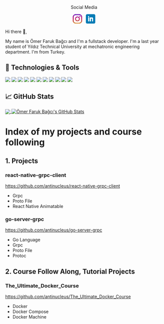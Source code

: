 <p align='center'>Social Media</p>

<p align='center'>
<a href="https://www.instagram.com/omer.faruk_bagci/"><img height="30" src="https://github.com/antinucleus/antinucleus/blob/main/icons/instagram.png?raw=true"></a>&nbsp;&nbsp;
<a href="https://www.linkedin.com/in/%C3%B6mer-faruk-ba%C4%9Fc%C4%B1-96a160175/"><img height="30" src="https://github.com/antinucleus/antinucleus/blob/main/icons/linkedin.png?raw=true"></a>
</p>

Hi there 👋,

My name is Ömer Faruk Bağcı and I'm a fullstack developer. I'm a last year student of Yıldız Technical University at mechatronic engineering department. I'm from Turkey.


## 🔧 Technologies & Tools
![](https://img.shields.io/badge/OS-Linux-informational?style=flat&logo=linux&logoColor=white&color=2bbc8a)
![](https://img.shields.io/badge/OS-MacOs-informational?style=flat&logo=macOs&logoColor=white&color=2bbc8a)
![](https://img.shields.io/badge/Editor-VsCode-informational?style=flat&logo=visualstudiocode&logoColor=white&color=2bbc8a)
![](https://img.shields.io/badge/Code-JavaScript-informational?style=flat&logo=javascript&logoColor=white&color=2bbc8a)
![](https://img.shields.io/badge/Code-Node.js-informational?style=flat&logo=nodedotjs&logoColor=white&color=2bbc8a)
![](https://img.shields.io/badge/Code-C++-informational?style=flat&logo=cplusplus&logoColor=white&color=2bbc8a)
![](https://img.shields.io/badge/Code-Golang-informational?style=flat&logo=go&logoColor=white&color=2bbc8a)
![](https://img.shields.io/badge/Code-ReactJs-informational?style=flat&logo=react&logoColor=white&color=2bbc8a)
![](https://img.shields.io/badge/Shell-Bash-informational?style=flat&logo=gnu-bash&logoColor=white&color=2bbc8a)
![](https://img.shields.io/badge/Tools-PostgreSQL-informational?style=flat&logo=postgresql&logoColor=white&color=2bbc8a)
![](https://img.shields.io/badge/Tools-Docker-informational?style=flat&logo=docker&logoColor=white&color=2bbc8a)



## &#x1f4c8; GitHub Stats

<a href="https://github.com/antinucleus/antinucleus">
  <img align="center" src="https://github-readme-stats.vercel.app/api/top-langs/?username=antinucleus&hide=java,html,tex&title_color=ffffff&text_color=c9cacc&icon_color=2bbc8a&bg_color=1d1f21&langs_count=3" />
</a>

<a href="https://github.com/antinucleus/antinucleus">
  <img align="center" src="https://github-readme-stats.vercel.app/api?username=antinucleus&show_icons=true&line_height=27&count_private=true&title_color=ffffff&text_color=c9cacc&icon_color=2bbc8a&bg_color=1d1f21" alt="Ömer Faruk Bağcı's GitHub Stats"/>
</a>

# Index of my projects and course following
## 1. Projects
### react-native-grpc-client
https://github.com/antinucleus/react-native-grpc-client
- Grpc
- Proto File
- React Native Animatable
### go-server-grpc
https://github.com/antinucleus/go-server-grpc
- Go Language
- Grpc
- Proto File
- Protoc

## 2. Course Follow Along, Tutorial Projects
### The_Ultimate_Docker_Course
https://github.com/antinucleus/The_Ultimate_Docker_Course
- Docker
- Docker Compose
- Docker Machine
